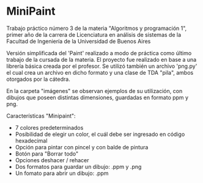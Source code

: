 # MiniPaint
Trabajo práctico número 3 de la materia "Algoritmos y programación 1", primer año de la carrera de Licenciatura en análisis de sistemas de la Facultad de Ingeniería de la Universidad de Buenos Aires

Versión simplificada del 'Paint' realizado a modo de práctica como último trabajo de la cursada de la materia. El proyecto fue realizado en base 
a una librería básica creada por el profesor. Se utilizó también un archivo 'png.py' el cual crea un archivo en dicho formato y una clase
de TDA "pila", ambos otorgados por la cátedra.

En la carpeta "imágenes" se observan ejemplos de su utilización, con dibujos que poseen distintas dimensiones, guardadas en formato ppm y png.

Características "Minipaint":
  - 7 colores predeterminados
  - Posibilidad de elegir un color, el cuál debe ser ingresado en código hexadecimal
  - Opción para pintar con pincel y con balde de pintura
  - Botón para "Borrar todo"
  - Opciones deshacer / rehacer
  - Dos formatos para guardar un dibujo: .ppm y .png
  - Un fomato para abrir un dibujo: .ppm
